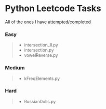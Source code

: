 # Python Leetcode Tasks

All of the ones I have attempted/completed

### Easy
> * intersection_II.py
> * intersection.py
> * vowelReverse.py
### Medium
> * kFreqElements.py
### Hard
> * RussianDolls.py
